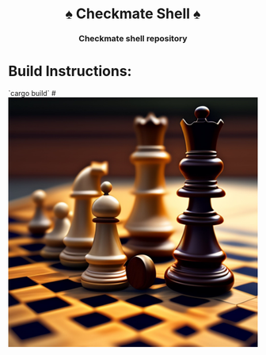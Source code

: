 <div align="center">
    <h1>♠ Checkmate Shell ♠</h1>
    <h3>Checkmate shell repository</h3>
</div>


<h1> Build Instructions:</h1>
`cargo build`
# <img alt="Issues" src="https://raw.githubusercontent.com/Phant80m/Checkmate-Shell/main/icons/square.jpg"/>
